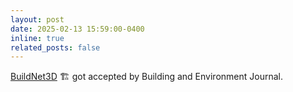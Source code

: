```yaml
---
layout: post
date: 2025-02-13 15:59:00-0400
inline: true
related_posts: false
---
```

[BuildNet3D](https://epfl-imos.github.io/buildnet3d.github.io/) 🏗️ got accepted by Building and Environment Journal.
